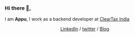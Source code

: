 ### Hi there 👋,

I am **Appu**, I work as a backend developer at [ClearTax India](https://cleartax.in/)

<p align="center">
  <a href="https://www.linkedin.com/in/appu-b/" target="_blank">LinkedIn</a>  /  <a href="https://twitter.com/_appub" target="_blank">twitter</a>  /  <a href="https://appub.github.io/" target="_blank">Blog</a>  
</p>
<!--
**appub/appub** is a ✨ _special_ ✨ repository because its `README.md` (this file) appears on your GitHub profile.

Here are some ideas to get you started:

- 🔭 I’m currently working on ...
- 🌱 I’m currently learning ...
- 👯 I’m looking to collaborate on ...
- 🤔 I’m looking for help with ...
- 💬 Ask me about ...
- 📫 How to reach me: ...
- 😄 Pronouns: ...
- ⚡ Fun fact: ...
-->
